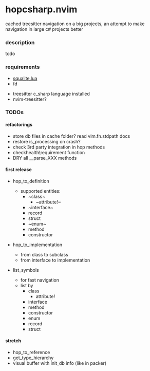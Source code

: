 # hopcsharp.nvim


cached treesitter navigation on a big projects, an attempt to make navigation in large c# projects better

### description
todo

### requirements

- [squalite.lua](https://github.com/lrangell/sql.nvim)
- fd
* treesitter c_sharp language installed
* nvim-treesitter?


### TODOs

#### refactorings

* store db files in cache folder? read vim.fn.stdpath docs
* restore is_processing on crash?
* check 3rd party integration in hop methods
* checkhealth\requirement function
* DRY all __parse_XXX methods

#### first release

* hop_to_definition
    * supported entities:
        * ~class~
            * ~attribute!~
        * ~interface~
        * record
        * struct
        * ~enum~
        * method
        * constructor

* hop_to_implementation
    * from class to subclass
    * from interface to implementation

* list_symbols
    * for fast navigation
    * list by
        * class
            * attribute!
        * interface
        * method
        * constructor
        * enum
        * record
        * struct

#### stretch

* hop_to_reference
* get_type_hierarchy
* visual buffer with init_db info (like in packer)




